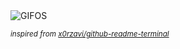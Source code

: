 <div align="justify">
<picture>
    <source media="(prefers-color-scheme: dark)" srcset="https://i.ibb.co/93hcKx6X/output-gif.gif">
    <source media="(prefers-color-scheme: light)" srcset="https://i.ibb.co/93hcKx6X/output-gif.gif">
    <img alt="GIFOS" src="https://i.ibb.co/93hcKx6X/output-gif.gif">
</picture>

<sub><i>inspired from [x0rzavi/github-readme-terminal](https://github.com/x0rzavi/github-readme-terminal)</i></sub>

</div>

<!-- Image deletion URL: https://ibb.co/1JM7yC1V/f1f758805e75830fae52641684ee3b07 -->